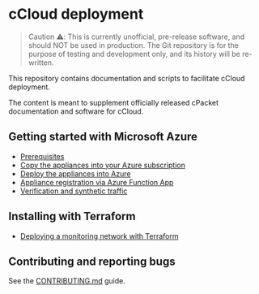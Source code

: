 # cCloud deployment

> Caution ⚠️: This is currently unofficial, pre-release software, and should NOT be used in production. The Git repository is for the purpose of testing and development only, and its history will be re-written.

This repository contains documentation and scripts to facilitate cCloud deployment.

The content is meant to supplement officially released cPacket documentation and software for cCloud.

## Getting started with Microsoft Azure

- [Prerequisites](docs/prerequisites.md)
- [Copy the appliances into your Azure subscription](/automations/azure/ccloud-azure-images/README.md)
- [Deploy the appliances into Azure](/automations/azure/capture-net/README.md)
- [Appliance registration via Azure Function App](docs/registration.md)
- [Verification and synthetic traffic](/automations/azure/synthetic-traffic/README.md)

## Installing with Terraform

- [Deploying a monitoring network with Terraform](/automations/azure/capture.tf/README.md)

## Contributing and reporting bugs

See the [CONTRIBUTING.md](docs/CONTRIBUTING.md) guide.

